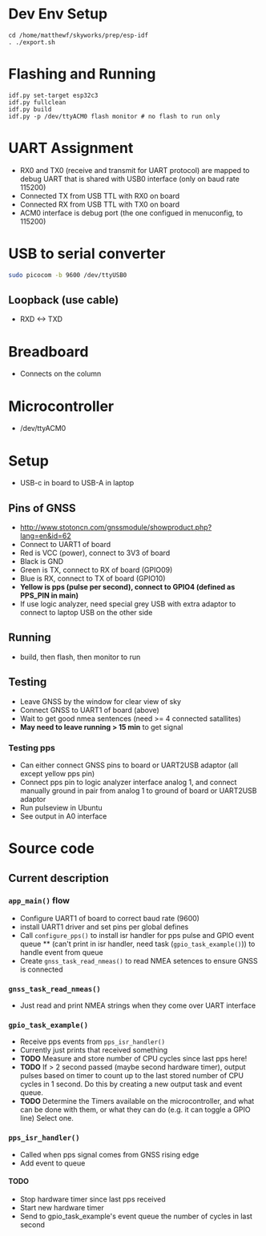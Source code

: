 # Dev Env Setup
```
cd /home/matthewf/skyworks/prep/esp-idf
. ./export.sh
```

# Flashing and Running
```
idf.py set-target esp32c3
idf.py fullclean
idf.py build
idf.py -p /dev/ttyACM0 flash monitor # no flash to run only
```

# UART Assignment
- RX0 and TX0 (receive and transmit for UART protocol) are mapped to debug UART that is shared with USB0 interface (only on baud rate 115200)
- Connected TX from USB TTL with RX0 on board
- Connected RX from USB TTL with TX0 on board
- ACM0 interface is debug port (the one configued in menuconfig, to 115200)

# USB to serial converter

```sh
sudo picocom -b 9600 /dev/ttyUSB0
```
## Loopback (use cable)
- RXD <-> TXD

# Breadboard
- Connects on the column

# Microcontroller
- /dev/ttyACM0

# Setup
- USB-c in board to USB-A in laptop
## Pins of GNSS
- http://www.stotoncn.com/gnssmodule/showproduct.php?lang=en&id=62
- Connect to UART1 of board
- Red is VCC (power), connect to 3V3 of board
- Black is GND
- Green is TX, connect to RX of board (GPIO09)
- Blue is RX, connect to TX of board (GPIO10)
- **Yellow is pps (pulse per second), connect to GPIO4 (defined as PPS_PIN in main)**
- If use logic analyzer, need special grey USB with extra adaptor to connect to laptop USB on the other side
## Running
- build, then flash, then monitor to run
## Testing
- Leave GNSS by the window for clear view of sky
- Connect GNSS to UART1 of board (above)
- Wait to get good nmea sentences (need >= 4 connected satallites)
- **May need to leave running > 15 min** to get signal
### Testing pps
- Can either connect GNSS pins to board or UART2USB adaptor (all except yellow pps pin)
- Connect pps pin to logic analyzer interface analog 1, and connect manually ground in pair from analog 1 to ground of board or UART2USB adaptor
- Run pulseview in Ubuntu
- See output in A0 interface

# Source code
## Current description
### `app_main()` flow
* Configure UART1 of board to correct baud rate (9600)
* install UART1 driver and set pins per global defines
* Call `configure_pps()` to install isr handler for pps pulse and GPIO event queue
** (can't print in isr handler, need task (`gpio_task_example()`)) to handle event from queue 
* Create `gnss_task_read_nmeas()` to read NMEA setences to ensure GNSS is connected
### `gnss_task_read_nmeas()`
- Just read and print NMEA strings when they come over UART interface
### `gpio_task_example()`
- Receive pps events from `pps_isr_handler()`
- Currently just prints that received something
- **TODO** Measure and store number of CPU cycles since last pps here!
- **TODO** If > 2 second passed (maybe second hardware timer), output pulses based on timer to count up to the last stored number of CPU cycles in 1 second. Do this by creating a new output task and event queue. 
- **TODO** Determine the Timers available on the microcontroller, and what can be done with them, or what they can do (e.g. it can toggle a GPIO line) Select one.
### `pps_isr_handler()`
- Called when pps signal comes from GNSS rising edge
- Add event to queue
#### **TODO** 
* Stop hardware timer since last pps received
* Start new hardware timer
* Send to gpio_task_example's event queue the number of cycles in last second
